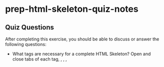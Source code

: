 # prep-html-skeleton-quiz-notes

## Quiz Questions

After completing this exercise, you should be able to discuss or answer the following questions:

- What tags are necessary for a complete HTML Skeleton?
Open and close tabs of each tag, <!DOCTYPE html>, <html>, <head>, <title>, and <body>.
- What type of content belongs within the `<head>` of an HTML document?
Page title
- What type of content belongs within the `<body>` of an HTML document?
All visible contents, such as headings, paragraphs, image, etc.
- Where must the `DOCTYPE` declaration appear in a valid HTML document?
First line
## Notes

All student notes should be written here.


How to write `Code Examples` in markdown

for JS:
```javascript
const data = "Howdy"
```

for HTML:
```html
<div>
  <p>This is text content</p>
</div>
```

for CSS:
```css
div {
  width:100%
}
```
